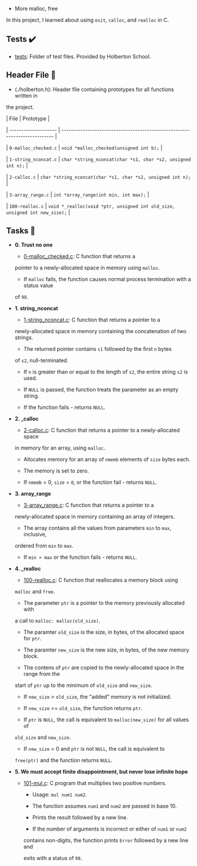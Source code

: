  - More malloc, free



In this project, I learned about using `exit`, `calloc`, and `realloc` in C.
## Tests :heavy_check_mark:

* [tests](./tests): Folder of test files. Provided by Holberton School.

## Header File :file_folder:


* (./holberton.h): Header file containing prototypes for all functions written in

the project.



| File                 | Prototype                                                                  |

| -------------------- | -------------------------------------------------------------------------- |

| `0-malloc_checked.c` | `void *malloc_checked(unsigned int b);`                                    |

| `1-string_nconcat.c` | `char *string_nconcat(char *s1, char *s2, unsigned int n);`                |

| `2-calloc.c`         | `char *string_nconcat(char *s1, char *s2, unsigned int n);`                |

| `3-array_range.c`    | `int *array_range(int min, int max);`                                      |

| `100-realloc.c`      | `void *_realloc(void *ptr, unsigned int old_size, unsigned int new_size);` |



## Tasks :page_with_curl:



* **0. Trust no one**

  * [0-malloc_checked.c](./0-malloc_checked.c): C function that returns a

  pointer to a newly-allocated space in memory using `malloc`.

    * If `malloc` fails, the function causes normal process termination with a status value

    of `98`.



* **1. string_nconcat**

  * [1-string_nconcat.c](./1-string_nconcat.c): C function that returns a pointer to a

  newly-allocated space in memory containing the concatenation of two strings.

    * The returned pointer contains `s1` followed by the first `n` bytes

    of `s2`, null-terminated.

    * If `n` is greater than or equal to the length of `s2`, the entire string `s2` is used.

    * If `NULL` is passed, the function treats the parameter as an empty string.

    * If the function fails - returns `NULL`.



* **2. _calloc**

  * [2-calloc.c](./2-calloc.c): C function that returns a pointer to a newly-allocated space

  in memory for an array, using `malloc`.

    * Allocates memory for an array of `nmemb` elements of `size` bytes each.

    * The memory is set to zero.

    * If `nmemb` = 0, `size` = `0`, or the function fail - returns `NULL`.



* **3. array_range**

  * [3-array_range.c](./3-array_range.c): C function that returns a pointer to a

  newly-allocated space in memory containing an array of integers.

    * The array contains all the values from parameters `min` to `max`, inclusive,

    ordered from `min` to `max`.

    * If `min > max` or the function fails - returns `NULL`.



* **4. _realloc**

  * [100-realloc.c](./100-realloc.c): C function that reallocates a memory block using

  `malloc` and `free`.

    * The parameter `ptr` is a pointer to the memory previously allocated with

    a call to `malloc: malloc(old_size)`.

    * The paramter `old_size` is the size, in bytes, of the allocated space for `ptr`.

    * The paramter `new_size` is the new size, in bytes, of the new memory block.

    * The contens of `ptr` are copied to the newly-allocated space in the range from the

    start of `ptr` up to the minimum of `old_size` and `new_size`.

    * If `new_size` > `old_size`, the "added" memory is not initialized.

    * If `new_size` == `old_size`, the function returns `ptr`.

    * If `ptr` is `NULL`, the call is equivalent to `malloc(new_size)` for all values of

    `old_size` and `new_size`.

    * If `new_size` = 0 and `ptr` is not `NULL`, the call is equivalent to

    `free(ptr)` and the function returns `NULL`.



* **5. We must accept finite disappointment, but never lose infinite hope**

  * [101-mul.c](./101-mul.c): C program that multiplies two positive numbers.

    * Usage: `mul num1 num2`.

    * The function assumes `num1` and `num2` are passed in base 10.

    * Prints the result followed by a new line.

    * If the number of arguments is incorrect or either of `num1` or `num2`

    contains non-digits, the function prints `Error` followed by a new line and

    exits with a status of `98`.
